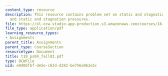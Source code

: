 ```yaml
---
content_type: resource
description: This resource contains problem set on static and stagnation temperatures,
  and static and stagnation pressures.
file: https://ol-ocw-studio-app-production.s3.amazonaws.com/courses/16-01-unified-engineering-i-ii-iii-iv-fall-2005-spring-2006/e0d06fbfde5ec62dd282be756a962e5c_t10_ps04_fall03.pdf
file_type: application/pdf
learning_resource_types:
- Assignments
parent_title: Assignments
parent_type: CourseSection
resourcetype: Document
title: t10_ps04_fall03.pdf
type: OCWFile
uid: e0d06fbf-de5e-c62d-d282-be756a962e5c
---
```

